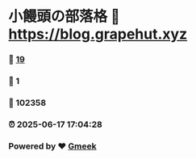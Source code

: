 # 小饅頭の部落格 :link: https://blog.grapehut.xyz 
### :page_facing_up: [19](https://blog.grapehut.xyz/tag.html) 
### :speech_balloon: 1 
### :hibiscus: 102358 
### :alarm_clock: 2025-06-17 17:04:28 
### Powered by :heart: [Gmeek](https://github.com/Meekdai/Gmeek)
